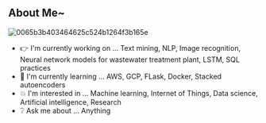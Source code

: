 ## About Me~

![0065b3b403464625c524b1264f3b165e](https://user-images.githubusercontent.com/45563371/88962170-a585ce00-d2d8-11ea-8b71-3c014f8925d8.gif)

- :point_right: I'm currently working on ... Text mining, NLP, Image recognition, Neural network models for wastewater treatment plant, LSTM, SQL practices
- :information_desk_person: I'm currently learning ... AWS, GCP, FLask, Docker, Stacked autoencoders
- :boom: I'm interested in ... Machine learning, Internet of Things, Data science, Artificial intelligence, Research
- :grey_question: Ask me about ... Anything
